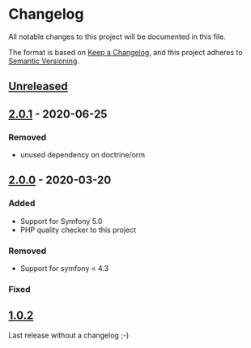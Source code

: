# Changelog

All notable changes to this project will be documented in this file.

The format is based on [Keep a Changelog](https://keepachangelog.com/en/1.0.0/),
and this project adheres to [Semantic Versioning](https://semver.org/spec/v2.0.0.html).

## [Unreleased]

## [2.0.1] - 2020-06-25

### Removed

- unused dependency on doctrine/orm

## [2.0.0] - 2020-03-20

### Added

- Support for Symfony 5.0
- PHP quality checker to this project

### Removed

- Support for symfony < 4.3

### Fixed

## [1.0.2]

Last release without a changelog ;-)

[unreleased]: https://github.com/byWulf/apitk-header-bundle/compare/2.0.1...HEAD
[2.0.1]: https://github.com/byWulf/apitk-header-bundle/compare/2.0.0...2.0.1
[2.0.0]: https://github.com/byWulf/apitk-header-bundle/compare/1.0.2...2.0.0
[1.0.2]: https://github.com/byWulf/apitk-header-bundle/compare/1.0.1...1.0.2
